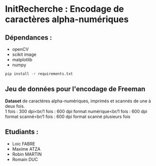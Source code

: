 # InitRecherche : Encodage de caractères alpha-numériques

## **Dépendances** : 

- openCV
- scikit image
- matplotlib
- numpy
```bash
pip install -r requirements.txt
```

## **Jeu de données pour l'encodage de Freeman**

**Dataset** de caractères alpha-numériques, imprimés et scannés de une à deux fois. <br/>1 fois  : 300 dpi<br/1 fois : 600 dpi format numérique<br/1 fois : 600 dpi format scanné<br/1 fois : 600 dpi format scanné plusieurs fois

## Etudiants :
- Loic FABRE
- Maxime ATZA
- Robin MARTIN
- Romain DUC

